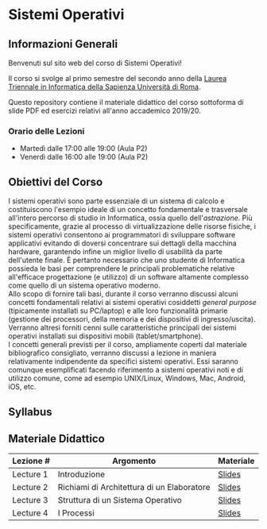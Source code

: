 # Sistemi Operativi

## Informazioni Generali

Benvenuti sul sito web del corso di Sistemi Operativi!

Il corso si svolge al primo semestre del secondo anno della [Laurea Triennale in Informatica della Sapienza Università di Roma](https://www.studiareinformatica.uniroma1.it/laurea).

Questo repository contiene il materiale didattico del corso sottoforma di slide PDF ed esercizi relativi all'anno accademico 2019/20.

### Orario delle Lezioni
- Martedì dalle 17:00 alle 19:00 (Aula P2)
- Venerdì dalle 16:00 alle 19:00 (Aula P2)

## Obiettivi del Corso
I sistemi operativi sono parte essenziale di un sistema di calcolo e costituiscono l'esempio ideale di un concetto fondamentale e trasversale all'intero percorso di studio in Informatica, ossia quello dell'_astrazione_. Più specificamente, grazie al processo di virtualizzazione delle risorse fisiche, i sistemi operativi consentono ai programmatori di sviluppare software applicativi evitando di doversi concentrare sui dettagli della macchina hardware, garantendo infine un miglior livello di usabilità da parte dell'utente finale. È pertanto necessario che uno studente di Informatica possieda le basi per comprendere le principali problematiche relative all'efficace progettazione (e utilizzo) di un software altamente complesso come quello di un sistema operativo moderno.<br/>
Allo scopo di fornire tali basi, durante il corso verranno discussi alcuni concetti fondamentali relativi ai sistemi operativi cosiddetti _general purpose_ (tipicamente installati su PC/laptop) e alle loro funzionalità primarie (gestione dei processori, della memoria e dei dispositivi di ingresso/uscita). Verranno altresì forniti cenni sulle caratteristiche principali dei sistemi operativi installati sui dispositivi mobili (tablet/smartphone).<br/>
I concetti generali previsti per il corso, ampliamente coperti dal materiale bibliografico consigliato, verranno discussi a lezione in maniera relativamente indipendente da specifici sistemi operativi. Essi saranno comunque esemplificati facendo riferimento a sistemi operativi noti e di utilizzo comune, come ad esempio UNIX/Linux, Windows, Mac, Android, iOS, etc.

## Syllabus

## Materiale Didattico

| Lezione \# | Argomento                                     | Materiale      | 
|------------|-----------------------------------------------|----------------|
| Lecture 1  | Introduzione                                  | [Slides](https://github.com/gtolomei/operating-systems/blob/master/lectures/slides/Lecture_00_Preliminaries.pdf)                |
| Lecture 2  | Richiami di Architettura di un Elaboratore    | [Slides](https://github.com/gtolomei/operating-systems/blob/master/lectures/slides/Lecture_01_Introduction_And_Environment_Setup.pdf)               |
| Lecture 3  | Struttura di un Sistema Operativo             | [Slides](https://github.com/gtolomei/operating-systems/blob/master/lectures/slides/Lecture_02_Python_Basics.pdf)               |
| Lecture 4  | I Processi                                    | [Slides](https://github.com/gtolomei/operating-systems/blob/master/lectures/slides/Lecture_03_Python_Data_Types_1.pdf)               |
